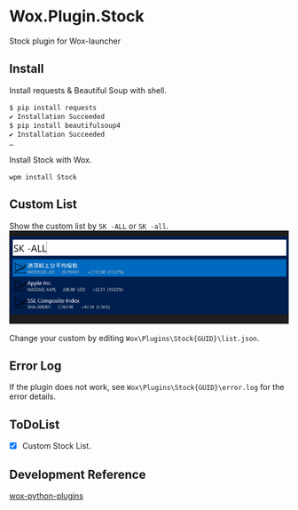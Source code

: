 # Wox.Plugin.Stock
Stock plugin for Wox-launcher

## Install
Install requests & Beautiful Soup with shell.
```console
$ pip install requests
✔ Installation Succeeded
$ pip install beautifulsoup4
✔ Installation Succeeded
…
```
Install Stock with Wox.
```
wpm install Stock
```

## Custom List
Show the custom list by ```SK -ALL``` or ```SK -all```.
![](https://github.com/hhelibeb/Wox.Plugin.Stock/blob/master/preview/custom%20list.png)

Change your custom by editing ```Wox\Plugins\Stock{GUID}\list.json```.

## Error Log
If the plugin does not work, see ```Wox\Plugins\Stock{GUID}\error.log``` for the error details.

## ToDoList
- [x] Custom Stock List.

## Development Reference
[wox-python-plugins](https://github.com/jianbing/wox-python-plugins)
